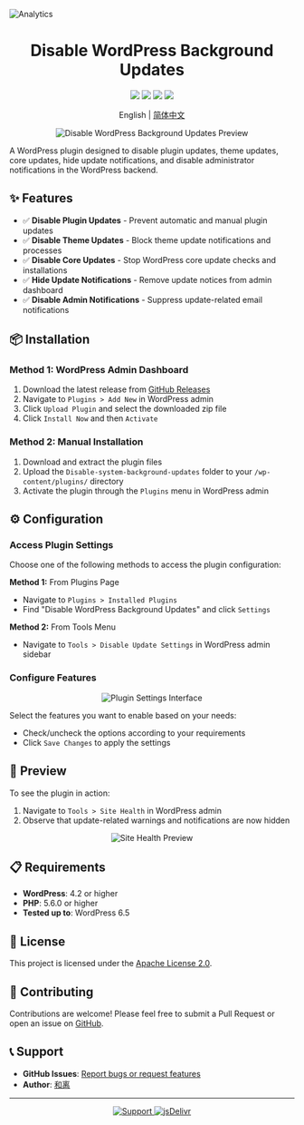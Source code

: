 ![Analytics](https://repobeats.axiom.co/api/embed/6a1bda6001e15a56c42f79bbd141a669e57f31a1.svg "Repobeats analytics image")

<h1 align="center">Disable WordPress Background Updates</h1>

<p align="center">
    <img src="https://img.shields.io/badge/PHP-%3E8.0-777BB4?style=flat-square&logo=php&logoColor=white">
    <img src="https://img.shields.io/badge/WordPress-v6.5%20tested-21759B?style=flat-square&logo=wordpress">
    <img src="https://img.shields.io/github/license/weiyuhl/Disable-system-background-updates?style=flat-square">
    <img src="https://img.shields.io/github/v/release/weiyuhl/Disable-system-background-updates?style=flat-square">
</p>

<p align="center">
    English | <a href="./README_CN.md">简体中文</a>
</p>

<p align="center">
    <img src="https://cdn.jsdelivr.net/gh/hekailiu-2512/Disable-updates/Disable-updates-2.png" alt="Disable WordPress Background Updates Preview" />
</p>

A WordPress plugin designed to disable plugin updates, theme updates, core updates, hide update notifications, and disable administrator notifications in the WordPress backend.

## ✨ Features

* ✅ **Disable Plugin Updates** - Prevent automatic and manual plugin updates
* ✅ **Disable Theme Updates** - Block theme update notifications and processes
* ✅ **Disable Core Updates** - Stop WordPress core update checks and installations
* ✅ **Hide Update Notifications** - Remove update notices from admin dashboard
* ✅ **Disable Admin Notifications** - Suppress update-related email notifications

## 📦 Installation

### Method 1: WordPress Admin Dashboard
1. Download the latest release from [GitHub Releases](https://github.com/weiyuhl/Disable-system-background-updates/releases)
2. Navigate to `Plugins > Add New` in WordPress admin
3. Click `Upload Plugin` and select the downloaded zip file
4. Click `Install Now` and then `Activate`

### Method 2: Manual Installation
1. Download and extract the plugin files
2. Upload the `Disable-system-background-updates` folder to your `/wp-content/plugins/` directory
3. Activate the plugin through the `Plugins` menu in WordPress admin

## ⚙️ Configuration

### Access Plugin Settings

Choose one of the following methods to access the plugin configuration:

**Method 1:** From Plugins Page
- Navigate to `Plugins > Installed Plugins`
- Find "Disable WordPress Background Updates" and click `Settings`

**Method 2:** From Tools Menu
- Navigate to `Tools > Disable Update Settings` in WordPress admin sidebar

### Configure Features

<p align="center">
    <img src="https://cdn.jsdelivr.net/gh/hekailiu-2512/Disable-updates/Disable-updates-1.jpg" alt="Plugin Settings Interface" />
</p>

Select the features you want to enable based on your needs:
- Check/uncheck the options according to your requirements
- Click `Save Changes` to apply the settings

## 🎯 Preview

To see the plugin in action:

1. Navigate to `Tools > Site Health` in WordPress admin
2. Observe that update-related warnings and notifications are now hidden

<p align="center">
    <img src="https://cdn.jsdelivr.net/gh/hekailiu-2512/Disable-updates/Disable-updates-2.png" alt="Site Health Preview" />
</p>

## 📋 Requirements

- **WordPress**: 4.2 or higher
- **PHP**: 5.6.0 or higher
- **Tested up to**: WordPress 6.5

## 📄 License

This project is licensed under the [Apache License 2.0](LICENSE).

## 🤝 Contributing

Contributions are welcome! Please feel free to submit a Pull Request or open an issue on [GitHub](https://github.com/weiyuhl/Disable-system-background-updates).

## 📞 Support

- **GitHub Issues**: [Report bugs or request features](https://github.com/weiyuhl/Disable-system-background-updates/issues)
- **Author**: [和离](https://heliq.cn)

---

<p align="center">
    <a href="https://afdian.net/a/heli2512" target="_blank">
        <img src="https://img.shields.io/badge/Support-Buy%20me%20a%20coffee-yellow?style=flat-square" alt="Support">
    </a>
    <a href="https://www.jsdelivr.com/package/gh/hekailiu-2512/Disable-system-background-updates">
        <img src="https://data.jsdelivr.com/v1/package/gh/hekailiu-2512/Disable-system-background-updates/badge" alt="jsDelivr">
    </a>
</p>